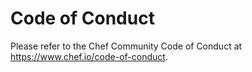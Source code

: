 # Code of Conduct

Please refer to the Chef Community Code of Conduct at https://www.chef.io/code-of-conduct.
